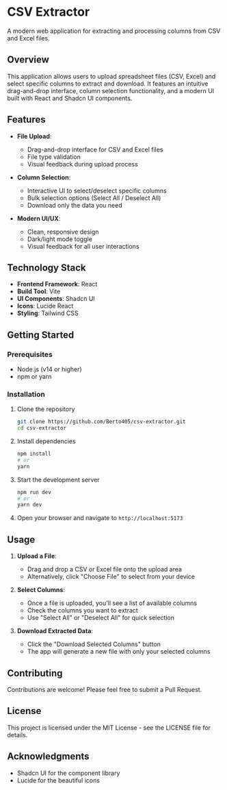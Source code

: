 # CSV Extractor

A modern web application for extracting and processing columns from CSV and Excel files.

## Overview

This application allows users to upload spreadsheet files (CSV, Excel) and select specific columns to extract and download. It features an intuitive drag-and-drop interface, column selection functionality, and a modern UI built with React and Shadcn UI components.

## Features

- **File Upload**:

  - Drag-and-drop interface for CSV and Excel files
  - File type validation
  - Visual feedback during upload process

- **Column Selection**:

  - Interactive UI to select/deselect specific columns
  - Bulk selection options (Select All / Deselect All)
  - Download only the data you need

- **Modern UI/UX**:
  - Clean, responsive design
  - Dark/light mode toggle
  - Visual feedback for all user interactions

## Technology Stack

- **Frontend Framework**: React
- **Build Tool**: Vite
- **UI Components**: Shadcn UI
- **Icons**: Lucide React
- **Styling**: Tailwind CSS

## Getting Started

### Prerequisites

- Node.js (v14 or higher)
- npm or yarn

### Installation

1. Clone the repository

   ```bash
   git clone https://github.com/Berto405/csv-extractor.git
   cd csv-extractor
   ```

2. Install dependencies

   ```bash
   npm install
   # or
   yarn
   ```

3. Start the development server

   ```bash
   npm run dev
   # or
   yarn dev
   ```

4. Open your browser and navigate to `http://localhost:5173`

## Usage

1. **Upload a File**:

   - Drag and drop a CSV or Excel file onto the upload area
   - Alternatively, click "Choose File" to select from your device

2. **Select Columns**:

   - Once a file is uploaded, you'll see a list of available columns
   - Check the columns you want to extract
   - Use "Select All" or "Deselect All" for quick selection

3. **Download Extracted Data**:
   - Click the "Download Selected Columns" button
   - The app will generate a new file with only your selected columns

## Contributing

Contributions are welcome! Please feel free to submit a Pull Request.

## License

This project is licensed under the MIT License - see the LICENSE file for details.

## Acknowledgments

- Shadcn UI for the component library
- Lucide for the beautiful icons
